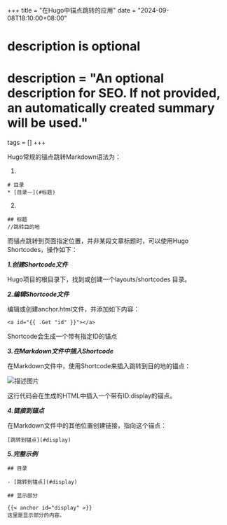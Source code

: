 +++
title = "在Hugo中锚点跳转的应用"
date = "2024-09-08T18:10:00+08:00"

#
# description is optional
#
# description = "An optional description for SEO. If not provided, an automatically created summary will be used."

tags = []
+++

Hugo常规的锚点跳转Markdown语法为：

1.  
```
# 目录
* [目录一](#标题)
```

2.  
```
## 标题
//跳转目的地
```


而锚点跳转到页面指定位置，并非某段文章标题时，可以使用Hugo Shortcodes，操作如下：

***1.创建Shortcode文件***

Hugo项目的根目录下，找到或创建一个layouts/shortcodes 目录。

***2.编辑Shortcode文件***

编辑或创建anchor.html文件，并添加如下内容：
```
<a id="{{ .Get "id" }}"></a>
```
Shortcode会生成一个带有指定ID的锚点

***3.在Markdown文件中插入Shortcode***

在Markdown文件中，使用Shortcode来插入跳转到目的地的锚点：

![描述图片](https://github.com/luca6868/hugo-y/blob/main/img/shortcode.jpg?raw=true "图片标题")

这行代码会在生成的HTML中插入一个带有ID:display的锚点。

***4.链接到锚点***

在Markdown文件中的其他位置创建链接，指向这个锚点：
```
[跳转到锚点](#display)
```

***5.完整示例***

```
## 目录

- [跳转到锚点](#display)

## 显示部分

{{< anchor id="display" >}}
这里是显示部分的内容。
```
